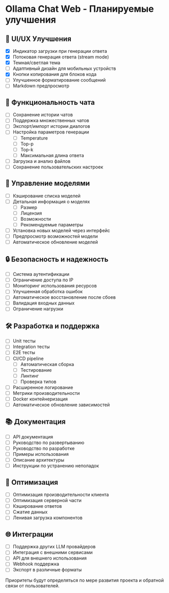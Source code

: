 # Ollama Chat Web - Планируемые улучшения

## 🎨 UI/UX Улучшения
- [x] Индикатор загрузки при генерации ответа
- [x] Потоковая генерация ответа (stream mode)
- [x] Темная/светлая тема
- [ ] Адаптивный дизайн для мобильных устройств
- [x] Кнопки копирования для блоков кода
- [ ] Улучшенное форматирование сообщений
- [ ] Markdown предпросмотр

## 💬 Функциональность чата
- [ ] Сохранение истории чатов
- [ ] Поддержка множественных чатов
- [ ] Экспорт/импорт истории диалогов
- [ ] Настройка параметров генерации
  - [ ] Temperature
  - [ ] Top-p
  - [ ] Top-k
  - [ ] Максимальная длина ответа
- [ ] Загрузка и анализ файлов
- [ ] Сохранение пользовательских настроек

## 🤖 Управление моделями
- [ ] Кэширование списка моделей
- [ ] Детальная информация о моделях
  - [ ] Размер
  - [ ] Лицензия
  - [ ] Возможности
  - [ ] Рекомендуемые параметры
- [ ] Установка новых моделей через интерфейс
- [ ] Предпросмотр возможностей модели
- [ ] Автоматическое обновление моделей

## 🔒 Безопасность и надежность
- [ ] Система аутентификации
- [ ] Ограничение доступа по IP
- [ ] Мониторинг использования ресурсов
- [ ] Улучшенная обработка ошибок
- [ ] Автоматическое восстановление после сбоев
- [ ] Валидация входных данных
- [ ] Ограничение нагрузки

## 🛠 Разработка и поддержка
- [ ] Unit тесты
- [ ] Integration тесты
- [ ] E2E тесты
- [ ] CI/CD pipeline
  - [ ] Автоматическая сборка
  - [ ] Тестирование
  - [ ] Линтинг
  - [ ] Проверка типов
- [ ] Расширенное логирование
- [ ] Метрики производительности
- [ ] Docker контейнеризация
- [ ] Автоматическое обновление зависимостей

## 📚 Документация
- [ ] API документация
- [ ] Руководство по развертыванию
- [ ] Руководство по разработке
- [ ] Примеры использования
- [ ] Описание архитектуры
- [ ] Инструкции по устранению неполадок

## 🔄 Оптимизация
- [ ] Оптимизация производительности клиента
- [ ] Оптимизация серверной части
- [ ] Кэширование ответов
- [ ] Сжатие данных
- [ ] Ленивая загрузка компонентов

## 🌐 Интеграции
- [ ] Поддержка других LLM провайдеров
- [ ] Интеграция с внешними сервисами
- [ ] API для внешнего использования
- [ ] Webhook поддержка
- [ ] Экспорт в различные форматы

Приоритеты будут определяться по мере развития проекта и обратной связи от пользователей.
